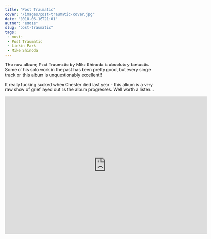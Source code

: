 ```yaml
---
title: "Post Traumatic"
cover: "/images/post-traumatic-cover.jpg"
date: "2018-06-16T21:01"
author: "eddie"
slug: "post-traumatic"
tags:
 - music
 - Post Traumatic
 - Linkin Park
 - Mike Shinoda
---
```

The new album; Post Traumatic by Mike Shinoda is absolutely fantastic. Some of his solo work in the past has been pretty good, but every single track on this album is unquestionably excellent!!

It really fucking sucked when Chester died last year - this album is a very raw show of grief layed out as the album progresses. Well worth a listen...

<iframe allow="autoplay *; encrypted-media *;" frameborder="0" height="450" sandbox="allow-forms allow-popups allow-same-origin allow-scripts allow-top-navigation-by-user-activation" src="https://embed.music.apple.com/ca/album/post-traumatic/1362650343" width="660"></iframe>
